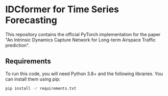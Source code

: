 # IDCformer for Time Series Forecasting

This repository contains the official PyTorch implementation for the paper "An Intrinsic Dynamics Capture Network for Long-term Airspace Traffic prediction".

## Requirements

To run this code, you will need Python 3.8+ and the following libraries. You can install them using pip:

```bash
pip install -r requirements.txt
